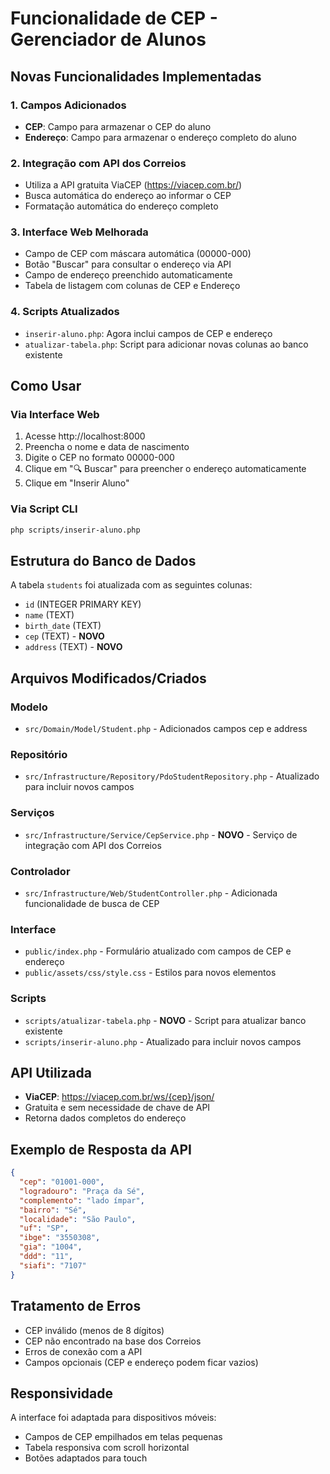 # Funcionalidade de CEP - Gerenciador de Alunos

## Novas Funcionalidades Implementadas

### 1. Campos Adicionados
- **CEP**: Campo para armazenar o CEP do aluno
- **Endereço**: Campo para armazenar o endereço completo do aluno

### 2. Integração com API dos Correios
- Utiliza a API gratuita ViaCEP (https://viacep.com.br/)
- Busca automática do endereço ao informar o CEP
- Formatação automática do endereço completo

### 3. Interface Web Melhorada
- Campo de CEP com máscara automática (00000-000)
- Botão "Buscar" para consultar o endereço via API
- Campo de endereço preenchido automaticamente
- Tabela de listagem com colunas de CEP e Endereço

### 4. Scripts Atualizados
- `inserir-aluno.php`: Agora inclui campos de CEP e endereço
- `atualizar-tabela.php`: Script para adicionar novas colunas ao banco existente

## Como Usar

### Via Interface Web
1. Acesse http://localhost:8000
2. Preencha o nome e data de nascimento
3. Digite o CEP no formato 00000-000
4. Clique em "🔍 Buscar" para preencher o endereço automaticamente
5. Clique em "Inserir Aluno"

### Via Script CLI
```bash
php scripts/inserir-aluno.php
```

## Estrutura do Banco de Dados

A tabela `students` foi atualizada com as seguintes colunas:
- `id` (INTEGER PRIMARY KEY)
- `name` (TEXT)
- `birth_date` (TEXT)
- `cep` (TEXT) - **NOVO**
- `address` (TEXT) - **NOVO**

## Arquivos Modificados/Criados

### Modelo
- `src/Domain/Model/Student.php` - Adicionados campos cep e address

### Repositório
- `src/Infrastructure/Repository/PdoStudentRepository.php` - Atualizado para incluir novos campos

### Serviços
- `src/Infrastructure/Service/CepService.php` - **NOVO** - Serviço de integração com API dos Correios

### Controlador
- `src/Infrastructure/Web/StudentController.php` - Adicionada funcionalidade de busca de CEP

### Interface
- `public/index.php` - Formulário atualizado com campos de CEP e endereço
- `public/assets/css/style.css` - Estilos para novos elementos

### Scripts
- `scripts/atualizar-tabela.php` - **NOVO** - Script para atualizar banco existente
- `scripts/inserir-aluno.php` - Atualizado para incluir novos campos

## API Utilizada

- **ViaCEP**: https://viacep.com.br/ws/{cep}/json/
- Gratuita e sem necessidade de chave de API
- Retorna dados completos do endereço

## Exemplo de Resposta da API

```json
{
  "cep": "01001-000",
  "logradouro": "Praça da Sé",
  "complemento": "lado ímpar",
  "bairro": "Sé",
  "localidade": "São Paulo",
  "uf": "SP",
  "ibge": "3550308",
  "gia": "1004",
  "ddd": "11",
  "siafi": "7107"
}
```

## Tratamento de Erros

- CEP inválido (menos de 8 dígitos)
- CEP não encontrado na base dos Correios
- Erros de conexão com a API
- Campos opcionais (CEP e endereço podem ficar vazios)

## Responsividade

A interface foi adaptada para dispositivos móveis:
- Campos de CEP empilhados em telas pequenas
- Tabela responsiva com scroll horizontal
- Botões adaptados para touch 